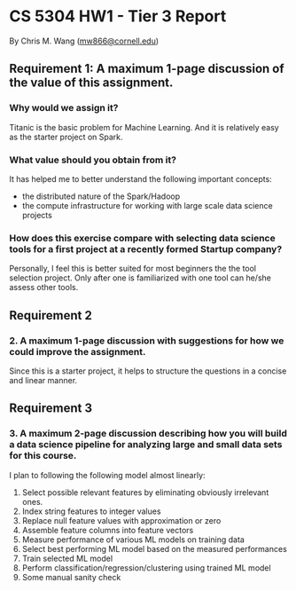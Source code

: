 #  CS 5304 HW1 - Tier 3 Report
By Chris M. Wang (mw866@cornell.edu)

## Requirement 1: A maximum 1-page discussion of the value of this assignment.

### Why would we assign it? 
Titanic is the basic problem for Machine Learning. And it is relatively easy as the starter project on Spark.
### What value should you obtain from it? 
It has helped me to better understand the following important concepts:
* the distributed nature of the Spark/Hadoop
* the compute infrastructure for working with large scale data science projects

### How does this exercise compare with selecting data science tools for a first project at a recently formed Startup company?
Personally, I feel this is better suited for most beginners the the tool selection project. Only after one is familiarized with one tool can he/she assess other tools.

## Requirement 2### 2. A maximum 1-page discussion with suggestions for how we could improve the assignment.
Since this is a starter project, it helps to structure the questions in a concise and linear manner.

## Requirement 3### 3. A maximum 2-page discussion describing how you will build a data science pipeline for analyzing large and small data sets for this course.

I plan to following the following model almost linearly:

1. Select possible relevant features by eliminating obviously irrelevant ones.
2. Index string features to integer values
3. Replace null feature values with approximation or zero
4. Assemble feature columns into feature vectors
5. Measure performance of various ML models on training data
6. Select best performing ML model based on the measured performances
7. Train selected ML model
8. Perform classification/regression/clustering using trained ML model
9. Some manual sanity check


